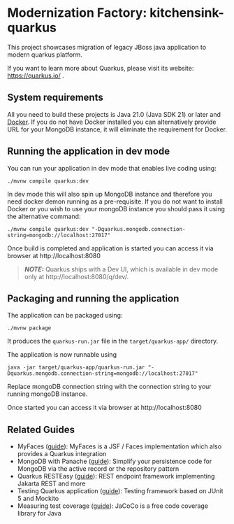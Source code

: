 # Modernization Factory: kitchensink-quarkus

This project showcases migration of legacy JBoss java application to modern quarkus platform.

If you want to learn more about Quarkus, please visit its website: https://quarkus.io/ .

## System requirements

All you need to build these projects is Java 21.0 (Java SDK 21) or later and [Docker](https://www.docker.com/products/docker-desktop/). If you do not have Docker installed you can alternatively provide URL for your MongoDB instance, it will eliminate the requirement for Docker.

## Running the application in dev mode

You can run your application in dev mode that enables live coding using:
```shell script
./mvnw compile quarkus:dev
```
In dev mode this will also spin up MongoDB instance and therefore you need docker demon running as a pre-requisite.
If you do not want to install Docker or you wish to use your mongoDB instance you should pass it using the alternative command:
```shell script
./mvnw compile quarkus:dev "-Dquarkus.mongodb.connection-string=mongodb://localhost:27017"
```

Once build is completed and application is started you can access it via browser at http://localhost:8080

> **_NOTE:_**  Quarkus ships with a Dev UI, which is available in dev mode only at http://localhost:8080/q/dev/.

## Packaging and running the application

The application can be packaged using:
```shell script
./mvnw package
```
It produces the `quarkus-run.jar` file in the `target/quarkus-app/` directory.

The application is now runnable using
```shell script
java -jar target/quarkus-app/quarkus-run.jar "-Dquarkus.mongodb.connection-string=mongodb://localhost:27017"
```
Replace mongoDB connection string with the connection string to your running mongoDB instance.

Once started you can access it via browser at http://localhost:8080

## Related Guides

- MyFaces ([guide](https://myfaces.apache.org/#/coregettingstarted?id=quarkus)): MyFaces is a JSF / Faces implementation which also provides a Quarkus integration
- MongoDB with Panache ([guide](https://quarkus.io/guides/mongodb-panache)): Simplify your persistence code for MongoDB via the active record or the repository pattern
- Quarkus RESTEasy ([guide](https://quarkus.io/guides/resteasy)): REST endpoint framework implementing Jakarta REST and more
- Testing Quarkus application ([guide](https://quarkus.io/guides/getting-started-testing)): Testing framework based on JUnit 5 and Mockito
- Measuring test coverage ([guide](https://quarkus.io/guides/tests-with-coverage)): JaCoCo is a free code coverage library for Java
